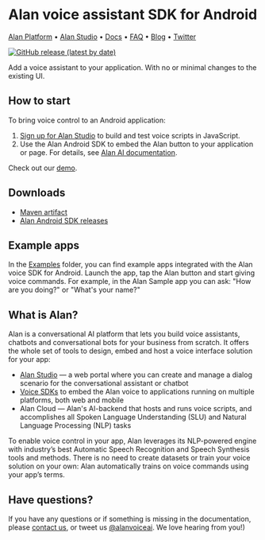 # Alan voice assistant SDK for Android

[Alan Platform](https://alan.app/) • [Alan Studio](https://studio.alan.app/register) • [Docs](https://alan.app/docs) • [FAQ](https://alan.app/docs/usage/additional/faq) •
[Blog](https://alan.app/blog/) • [Twitter](https://twitter.com/alanvoiceai)

[![GitHub release (latest by date)](https://img.shields.io/github/v/release/alan-ai/alan-sdk-android)](https://github.com/alan-ai/alan-sdk-android/releases)

Add a voice assistant to your application. With no or minimal changes to the existing UI.

## How to start

To bring voice control to an Android application:

1. [Sign up for Alan Studio](https://studio.alan.app/register) to build and test voice scripts in JavaScript.
2. Use the Alan Android SDK to embed the Alan button to your application or page. For details, see [Alan AI documentation]( https://alan.app/docs/client-api/android/android-api).

Check out our [demo](https://play.google.com/store/apps/details?id=app.alan.playground).

## Downloads
* [Maven artifact](https://search.maven.org/artifact/app.alan/sdk)
* [Alan Android SDK releases](https://github.com/alan-ai/alan-sdk-android/releases)


## Example  apps

In the [Examples](https://github.com/alan-ai/alan-sdk-android/tree/master/examples) folder, you can find example apps integrated with the Alan voice SDK for Android. Launch the app, tap the Alan button and start giving voice commands. For example, in the Alan Sample app you can ask: "How are you doing?" or "What's your name?"

## What is Alan?

Alan is a conversational AI platform that lets you build voice assistants, chatbots and conversational bots for your business from scratch. It offers the whole set of tools to design, embed and host a voice interface solution for your app:

* [Alan Studio](https://studio.alan.app/) — a web portal where you can create and manage a dialog scenario for the conversational assistant or chatbot
* [Voice SDKs](https://github.com/alan-ai) to embed the Alan voice to applications running on multiple platforms, both web and mobile
* Alan Cloud — Alan's AI-backend that hosts and runs voice scripts, and accomplishes all Spoken Language Understanding (SLU) and Natural Language Processing (NLP) tasks

To enable voice control in your app, Alan leverages its NLP-powered engine with industry’s best Automatic Speech Recognition and Speech Synthesis tools and methods. There is no need to create datasets or train your voice solution on your own: Alan automatically trains on voice commands using your app’s terms.

## Have questions?
If you have any questions or if something is missing in the documentation, please [contact us](mailto:support@alan.app), or tweet us [@alanvoiceai](https://twitter.com/alanvoiceai). We love hearing from you!)
